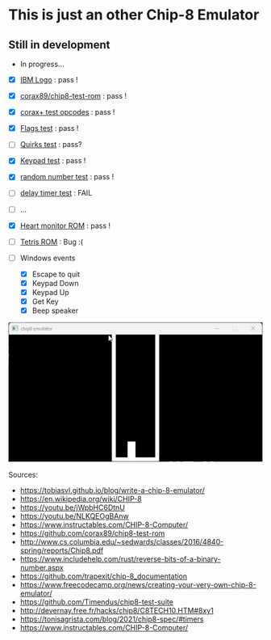 # This is just an other Chip-8 Emulator
## Still in development

- In progress...

- [x] [IBM Logo](https://github.com/Timendus/chip8-test-suite) : pass ! 
- [x] [corax89/chip8-test-rom](https://github.com/corax89/chip8-test-rom) : pass !
- [x] [corax+ test opcodes](https://github.com/Timendus/chip8-test-suite) : pass !
- [x] [Flags test](https://github.com/Timendus/chip8-test-suite) : pass !
- [ ] [Quirks test](https://github.com/Timendus/chip8-test-suite) : pass?
- [x] [Keypad test](https://github.com/Timendus/chip8-test-suite) : pass !
- [x] [random number test](https://github.com/mattmikolay/chip-8/tree/master) : pass !
- [ ] [delay timer test](https://github.com/mattmikolay/chip-8/tree/master) : FAIL

- [ ] ...
- [x] [Heart monitor ROM](https://github.com/mattmikolay/chip-8/tree/master) : pass !
- [ ] [Tetris ROM](https://github.com/badlogic/chip8/tree/master) : Bug :(
 
- [ ] Windows events
    - [x] Escape to quit
    - [x] Keypad Down
    - [x] Keypad Up
    - [x] Get Key
    - [x] Beep speaker
 
![demo](./demo/demo.gif)

Sources: 
- https://tobiasvl.github.io/blog/write-a-chip-8-emulator/
- https://en.wikipedia.org/wiki/CHIP-8
- https://youtu.be/jWpbHC6DtnU
- https://youtu.be/NLKQEOgBAnw
- https://www.instructables.com/CHIP-8-Computer/
- https://github.com/corax89/chip8-test-rom
- http://www.cs.columbia.edu/~sedwards/classes/2016/4840-spring/reports/Chip8.pdf
- https://www.includehelp.com/rust/reverse-bits-of-a-binary-number.aspx
- https://github.com/trapexit/chip-8_documentation
- https://www.freecodecamp.org/news/creating-your-very-own-chip-8-emulator/
- https://github.com/Timendus/chip8-test-suite
- http://devernay.free.fr/hacks/chip8/C8TECH10.HTM#8xy1
- https://tonisagrista.com/blog/2021/chip8-spec/#timers
- https://www.instructables.com/CHIP-8-Computer/